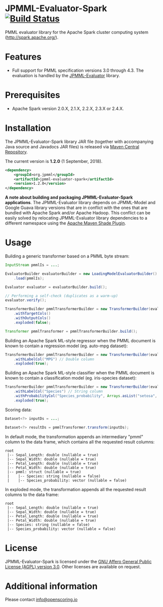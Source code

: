 JPMML-Evaluator-Spark [![Build Status](https://travis-ci.org/jpmml/jpmml-evaluator-spark.png?branch=master)](https://travis-ci.org/jpmml/jpmml-evaluator-spark)
=====================

PMML evaluator library for the Apache Spark cluster computing system (http://spark.apache.org/).

# Features #

* Full support for PMML specification versions 3.0 through 4.3. The evaluation is handled by the [JPMML-Evaluator](https://github.com/jpmml/jpmml-evaluator) library.

# Prerequisites #

* Apache Spark version 2.0.X, 2.1.X, 2.2.X, 2.3.X or 2.4.X.

# Installation #

The JPMML-Evaluator-Spark library JAR file (together with accompanying Java source and Javadocs JAR files) is released via [Maven Central Repository](http://repo1.maven.org/maven2/org/jpmml/).

The current version is **1.2.0** (1 September, 2018).

```xml
<dependency>
	<groupId>org.jpmml</groupId>
	<artifactId>jpmml-evaluator-spark</artifactId>
	<version>1.2.0</version>
</dependency>
```

**A note about building and packaging JPMML-Evaluator-Spark applications**. The JPMML-Evaluator library depends on JPMML-Model and Google Guava library versions that are in conflict with the ones that are bundled with Apache Spark and/or Apache Hadoop. This conflict can be easily solved by relocating JPMML-Evaluator library dependencies to a different namespace using the [Apache Maven Shade Plugin](https://maven.apache.org/plugins/maven-shade-plugin/).

# Usage #

Building a generic transformer based on a PMML byte stream:
```java
InputStream pmmlIs = ...;

EvaluatorBuilder evaluatorBuilder = new LoadingModelEvaluatorBuilder()
	.load(pmmlIs);

Evaluator evaluator = evaluatorBuilder.build();

// Performing a self-check (duplicates as a warm-up)
evaluator.verify();

TransformerBuilder pmmlTransformerBuilder = new TransformerBuilder(evaluator)
	.withTargetCols()
	.withOutputCols()
	.exploded(false);

Transformer pmmlTransformer = pmmlTransformerBuilder.build();
```

Building an Apache Spark ML-style regressor when the PMML document is known to contain a regression model (eg. auto-mpg dataset):
```java
TransformerBuilder pmmlTransformerBuilder = new TransformerBuilder(evaluator)
	.withLabelCol("MPG") // Double column
	.exploded(true);
```

Building an Apache Spark ML-style classifier when the PMML document is known to contain a classification model (eg. iris-species dataset):
```java
TransformerBuilder pmmlTransformerBuilder = new TransformerBuilder(evaluator)
	.withLabelCol("Species") // String column
	.withProbabilityCol("Species_probability", Arrays.asList("setosa", "versicolor", "virginica")) // Vector column
	.exploded(true);
```

Scoring data:
```java
Dataset<?> inputDs = ...;

Dataset<?> resultDs = pmmlTransformer.transform(inputDs);
```

In default mode, the transformation appends an intermediary "pmml" column to the data frame, which contains all the requested result columns:
```
root
 |-- Sepal_Length: double (nullable = true)
 |-- Sepal_Width: double (nullable = true)
 |-- Petal_Length: double (nullable = true)
 |-- Petal_Width: double (nullable = true)
 |-- pmml: struct (nullable = true)
 |    |-- Species: string (nullable = false)
 |    |-- Species_probability: vector (nullable = false)
```

In exploded mode, the transformation appends all the requested result columns to the data frame:
```
root
 |-- Sepal_Length: double (nullable = true)
 |-- Sepal_Width: double (nullable = true)
 |-- Petal_Length: double (nullable = true)
 |-- Petal_Width: double (nullable = true)
 |-- Species: string (nullable = false)
 |-- Species_probability: vector (nullable = false)
```

# License #

JPMML-Evaluator-Spark is licensed under the [GNU Affero General Public License (AGPL) version 3.0](http://www.gnu.org/licenses/agpl-3.0.html). Other licenses are available on request.

# Additional information #

Please contact [info@openscoring.io](mailto:info@openscoring.io)
